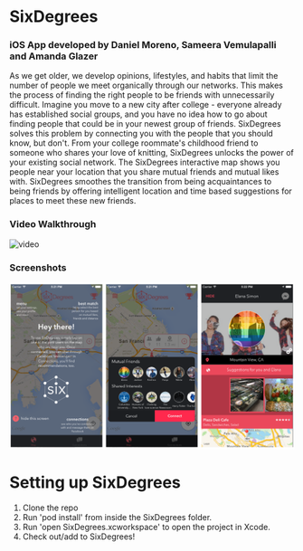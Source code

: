 # SixDegrees
### iOS App developed by Daniel Moreno, Sameera Vemulapalli and Amanda Glazer
As we get older, we develop opinions, lifestyles, and habits that limit the number of people we meet organically through our  networks. This makes the process of finding the right people to be friends with unnecessarily difficult. Imagine you move to a new city after college - everyone already has established social groups, and you have no idea how to go about finding people that could be in your newest group of friends.  SixDegrees solves this problem by connecting you with the people that you should know, but don't. From your college roommate's childhood friend to someone who shares your love of knitting, SixDegrees unlocks the power of your existing social network. The SixDegrees interactive map shows you people near your location that you share mutual friends and mutual likes with. SixDegrees smoothes the transition from being acquaintances to being friends by offering intelligent location and time based suggestions for places to meet these new friends.

### Video Walkthrough
![video](https://www.youtube.com/watch?v=609RUrQ-ABk)

### Screenshots
![screenshot](/sixdeg.png)

# Setting up SixDegrees
1. Clone the repo
2. Run 'pod install' from inside the SixDegrees folder.
3. Run 'open SixDegrees.xcworkspace' to open the project in Xcode.
4. Check out/add to SixDegrees!



